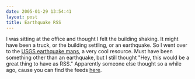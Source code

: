 ```yaml
---
date: 2005-01-29 13:54:41
layout: post
title: Earthquake RSS
---
```


I was sitting at the office and thought I felt the building shaking. It might have been a truck, or the building settling, or an earthquake. So I went over to the [USGS earthquake maps](http://quake.usgs.gov/recenteqs/latest.htm), a very cool resource. Must  have been something other than an earthquake, but I still thought "Hey, this would be a great thing to have as RSS." Apparently someone else thought so a while ago, cause you can find the feeds [here](http://earthquake.usgs.gov/recenteqsww/rss.html).
